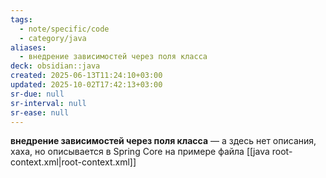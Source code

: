 ```yaml
---
tags:
  - note/specific/code
  - category/java
aliases:
  - внедрение зависимостей через поля класса
deck: obsidian::java
created: 2025-06-13T11:24:10+03:00
updated: 2025-10-02T17:42:13+03:00
sr-due: null
sr-interval: null
sr-ease: null
---
```


**внедрение зависимостей через поля класса**
—
а здесь нет описания, хаха, но описывается в Spring Core на примере файла [[java root-context.xml|root-context.xml]]
